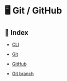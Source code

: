 # 🖥 Git / GitHub



## 📜 Index

- [CLI](./CLI.md)

- [Git](./Git.md)

- [GitHub](./GitHub.md)

- [Git branch](./Git_Branch.md)

  
